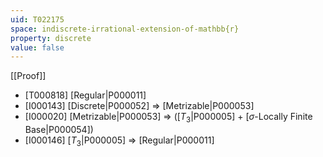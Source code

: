 ```yaml
---
uid: T022175
space: indiscrete-irrational-extension-of-mathbb{r}
property: discrete
value: false
---
```

[[Proof]]

* [T000818] [Regular|P000011]
* [I000143] [Discrete|P000052] => [Metrizable|P000053]
* [I000020] [Metrizable|P000053] => ([$T_3$|P000005] + [$\sigma$-Locally Finite Base|P000054])
* [I000146] [$T_3$|P000005] => [Regular|P000011]

